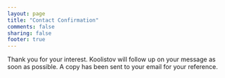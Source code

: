 ```yaml
---
layout: page
title: "Contact Confirmation"
comments: false
sharing: false
footer: true
---
```


Thank you for your interest. Koolistov will follow up on your message as soon as possible. A copy has been sent to your email for your reference.
